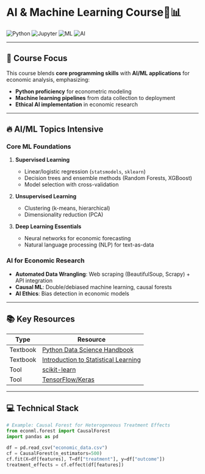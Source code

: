# AI & Machine Learning Course🧠📊

![Python](https://img.shields.io/badge/Python-3.10%2B-blue?logo=python)
![Jupyter](https://img.shields.io/badge/Jupyter-Notebook-orange?logo=jupyter)
![ML](https://img.shields.io/badge/Machine-Learning-ff69b4)
![AI](https://img.shields.io/badge/AI-Tools-9cf)

---

## 🚀 Course Focus  
This course blends **core programming skills** with **AI/ML applications** for economic analysis, emphasizing:  
- **Python proficiency** for econometric modeling  
- **Machine learning pipelines** from data collection to deployment  
- **Ethical AI implementation** in economic research  

---

## 🔥 AI/ML Topics Intensive  

### **Core ML Foundations**  
1. **Supervised Learning**  
   - Linear/logistic regression (`statsmodels`, `sklearn`)  
   - Decision trees and ensemble methods (Random Forests, XGBoost)  
   - Model selection with cross-validation  

2. **Unsupervised Learning**  
   - Clustering (k-means, hierarchical)  
   - Dimensionality reduction (PCA)  

3. **Deep Learning Essentials**  
   - Neural networks for economic forecasting  
   - Natural language processing (NLP) for text-as-data  

### **AI for Economic Research**  
- **Automated Data Wrangling**: Web scraping (BeautifulSoup, Scrapy) + API integration  
- **Causal ML**: Double/debiased machine learning, causal forests  
- **AI Ethics**: Bias detection in economic models  

---

## 📚 Key Resources  
| Type | Resource |  
|------|----------|  
| Textbook | [Python Data Science Handbook](https://jakevdp.github.io/PythonDataScienceHandbook/) |  
| Textbook | [Introduction to Statistical Learning](https://www.statlearning.com/) |  
| Tool | [scikit-learn](https://scikit-learn.org/) |  
| Tool | [TensorFlow/Keras](https://www.tensorflow.org/) |  

---

## 💻 Technical Stack  
```python
# Example: Causal Forest for Heterogeneous Treatment Effects
from econml.forest import CausalForest
import pandas as pd

df = pd.read_csv("economic_data.csv")
cf = CausalForest(n_estimators=500)
cf.fit(X=df[features], T=df["treatment"], y=df["outcome"])
treatment_effects = cf.effect(df[features])
```
